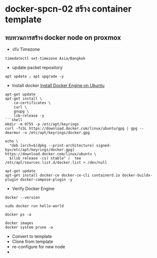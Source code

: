 # docker-spcn-02 สร้าง container template
## ทบทวนการสร้าง docker node on proxmox

- ปรับ Timezone
```shell
timedatectl set-timezone Asia/Bangkok
```
- update packet repository
```shell
apt update ; apt upgrade -y
```
- Install docker
[Install Docker Engine on Ubuntu](https://docs.docker.com/engine/install/ubuntu/)
```shell
apt-get update
apt-get install \
    ca-certificates \
    curl \
    gnupg \
    lsb-release -y
```shell
mkdir -m 0755 -p /etc/apt/keyrings
curl -fsSL https://download.docker.com/linux/ubuntu/gpg | gpg --dearmor -o /etc/apt/keyrings/docker.gpg
```
```shell
echo \
  "deb [arch=$(dpkg --print-architecture) signed-by=/etc/apt/keyrings/docker.gpg] https://download.docker.com/linux/ubuntu \
  $(lsb_release -cs) stable" |  tee /etc/apt/sources.list.d/docker.list > /dev/null
```
```shell
apt-get update
apt-get install docker-ce docker-ce-cli containerd.io docker-buildx-plugin docker-compose-plugin -y
```

- Verify Docker Engine
```shell
docker --version
```
```shell
sudo docker run hello-world
```
```shell
docker ps -a
```
```shell
docker images
docker system prune -a
```

- Convert to template
- Clone from template
- re-configure for new node
- 
